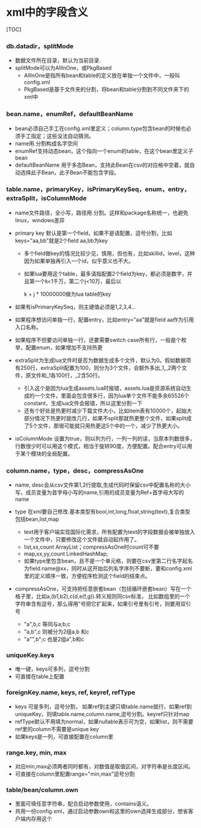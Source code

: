 # xml中的字段含义



[TOC]

### db.datadir，splitMode

- 数据文件所在目录，默认为当前目录.
- splitMode可以为AllInOne，或PkgBased
  - AllInOne是指所有bean和table的定义放在单独一个文件中，一般叫config.xml
  - PkgBased是基于文件夹的分割，将bean和table分割到不同文件夹下的xml中

### bean.name，enumRef，defaultBeanName

- bean必须自己手工在config.xml里定义；column.type包含bean的时候也必须手工指定；这些没法自动猜测。
- name用.分割构成名字空间
- enumRef支持动态bean，这个指向一个enum的table，在这个bean里定义子bean
- defaultBeanName 用于多态Bean，支持此Bean在csv的对应格中空着，就自动选择此子Bean，此子Bean不能包含字段。

### table.name，primaryKey，isPrimaryKeySeq，enum，entry，extraSplit，isColumnMode

- name文件路径，全小写，路径用.分割。这样和package名称统一，也避免linux，windows差异

- primary key 默认是第一个field，如果不是请配置，逗号分割，比如keys="aa,bb"就是2个field aa,bb为key

  - 多个field做key的情况比较少见，慎用，但也有，比如skillid，level，这种因为如果单独再引入一个id，似乎意义也不大。

  - 如果lua要用这个table，最多请指配置2个field为key，都必须是数字，并且第一个k<1千万，第二个j<10万，最后以

    k + j * 10000000做为lua table的key

    

- 如果有isPrimaryKeySeq，则主键值必须是1,2,3,4...

- 如果程序想访问单独一行，配置entry，比如entry="aa"就是field aa作为引用入口名称。

- 如果程序不但要访问单独一行，还要需要switch case所有行，一般是个枚举，配置enum，如果增加不支持热更

- extraSplit为生成lua文件时是否为数据生成多个文件，默认为0。假如数据项有250行，extraSplit配置为100，则分为3个文件，会额外多出_1,_2两个文件，原文件和_1各100行，_2含50行。

  - 引入这个是因为lua生成assets.lua时报错，assets.lua是资源系统自动生成的一个文件，里面会包含很多行，因为lua单个文件不能多余65526个constant，生成lua文件会报错，所以这里分割一下
  - 还有个好处是热更时减少下载文件大小，比如item表有10000个，起始大部分情况下热更时就改几行，如果不split那就热更整个文件，如果split成了5个文件，那很可能就只用热更这5个中的一个，减少了热更大小。

- isColumnMode 设置为true，则以列为行，一列一列的读，当原本列数很多，行数很少时可以用这个模式，相当于旋转90度，方便配置。配合entry可以用于某个模块的全局配置。

### column.name，type，desc，compressAsOne

- name, desc会从csv文件第1,2行提取,生成代码时保留csv中配置名称的大小写，成员变量为首字母小写的name,引用的成员变量为Ref+首字母大写的name
- type 在xml要自己修改.基本类型有bool,int,long,float,string(text),复合类型包括bean,list,map
    - text用于客户端实现国际化需求，所有配置为text的字段数据会被单独放入一个文件中，只要修改这个文件就自动起作用了。
    - list,xx,count     ArrayList；compressAsOne时count可不要
    - map,xx,yy,count   LinkedHashMap;
    - 如果type里包含bean，且不是一个单元格，则要在csv里第二行名字起名为field.name@xx，同时从这开始后列名字序列不要断，要和config.xml里的定义顺序一致，方便程序检测这个field的结束点。
    
- compressAsOne，可支持把任意嵌套bean（包括循环嵌套bean）写在一个格子里，比如a,(b1,b2),c(d,e(f,g)).转义规则同csv标准，
  比如数组里的一个字符串含有逗号，那么得用"号把它扩起来，如果引号里有引号，则要用双引号
    - "a",b,c   等同与a;b;c
    - "a,b",c   则被分为2组a,b 和c
    - "a"",b";c 也是2组a",b和c

### uniqueKey.keys

- 唯一键，keys可多列，逗号分割
- 可直接在table上配置

### foreignKey.name, keys, ref, keyref, refType

- keys 可是多列，逗号分割， 如果ref到主键只填table.name就行，如果ref到uniqueKey，则填table.name,column.name,逗号分割。keyref只针对map
- refType默认不用填为normal，如果nullable表示可为空，如果list，则不需要ref里的column不需要是unique key
- 如果keys是一列，可直接配置在column里

### range.key, min, max

- 对应min,max必须两者同时都有，对数值是取值区间，对字符串是长度区间。
- 可直接在column里配置range="min,max"逗号分割

### table/bean/column.own

- 里面可填任意字符串，配合启动参数使用，contains语义。
- 共用一份config.xml，通过启动参数own和这里的own选择生成部分，想省客户端内存用这个

